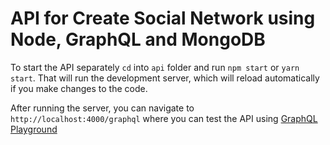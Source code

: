 # API for Create Social Network using Node, GraphQL and MongoDB

To start the API separately `cd` into `api` folder and run `npm start` or `yarn start`. That will run the development server, which will reload automatically if you make changes to the code.

After running the server, you can navigate to `http://localhost:4000/graphql` where you can test the API using [GraphQL Playground](https://www.apollographql.com/docs/apollo-server/testing/graphql-playground/)
